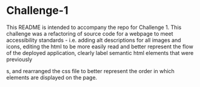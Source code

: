 # Challenge-1
This README is intended to accompany the repo for Challenge 1. This challenge was a refactoring of source code for a webpage to meet accessibility standards - i.e. adding alt descriptions for all images and icons, editing the html to be more easily read and better represent the flow of the deployed application,  clearly label semantic html elements that were previously <div>s, and rearranged the css file to better represent the order in which elements are displayed on the page. 
